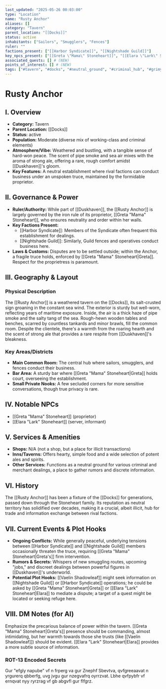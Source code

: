 ```yaml
---
last_updated: "2025-05-26 00:03:00"
type: "Location"
name: "Rusty Anchor"
aliases: []
category: "Tavern"
parent_location: "[[Docks]]"
status: active
inhabitants: ["Sailors", "Smugglers", "Fences"]
ruler: ""
factions_present: ["[[Harbor Syndicate]]", "[[Nightshade Guild]]"]
key_npcs_present: ["[[Greta \"Mama\" Stoneheart]]", "[[Elara \"Lark\" Stoneheart]]"] # (NEW)
associated_quests: [] # (NEW)
points_of_interest: [] # (NEW)
tags: ["#tavern", "#docks", "#neutral_ground", "#criminal_hub", "#grimy", "#safe_haven", "#underworld_hub"] # (NEW/ENHANCED)
---
```

# Rusty Anchor

## I. Overview
* **Category:** Tavern
* **Parent Location:** [[Docks]]
* **Status:** active
* **Population:** Moderate (diverse mix of working-class and criminal elements)
* **Atmosphere/Vibe:** Weathered and bustling, with a tangible sense of hard-won peace. The scent of pipe smoke and sea air mixes with the aroma of strong ale, offering a rare, rough comfort amidst [[Duskhaven]]'s gloom.
* **Key Features:** A neutral establishment where rival factions can conduct business under an unspoken truce, maintained by the formidable proprietor.

## II. Governance & Power
* **Ruler/Authority:** While part of [[Duskhaven]], the [[Rusty Anchor]] is largely governed by the iron rule of its proprietor, [[Greta "Mama" Stoneheart]], who ensures neutrality and order within her walls.
* **Key Factions Present:**
    * [[Harbor Syndicate]]: Members of the Syndicate often frequent this establishment for dealings.
    * [[Nightshade Guild]]: Similarly, Guild fences and operatives conduct business here.
* **Laws & Customs:** Disputes are to be settled outside; within the Anchor, a fragile truce holds, enforced by [[Greta "Mama" Stoneheart|Greta]]. Respect for the proprietress is paramount.

## III. Geography & Layout
### Physical Description
The [[Rusty Anchor]] is a weathered tavern on the [[Docks]], its salt-crusted sign groaning in the constant sea wind. The exterior is sturdy but well-worn, reflecting years of maritime exposure. Inside, the air is a thick haze of pipe smoke and the salty tang of the sea. Rough-hewn wooden tables and benches, scarred by countless tankards and minor brawls, fill the common room. Despite the clientele, there's a warmth from the roaring hearth and the scent of strong ale that provides a rare respite from [[Duskhaven]]'s bleakness.
### Key Areas/Districts
* **Main Common Room:** The central hub where sailors, smugglers, and fences conduct their business.
* **Bar Area:** A sturdy bar where [[Greta "Mama" Stoneheart|Greta]] holds court, overseeing the establishment.
* **Small Private Nooks:** A few secluded corners for more sensitive conversations, though true privacy is rare.

## IV. Notable NPCs
* [[Greta "Mama" Stoneheart]] (proprietor)
* [[Elara "Lark" Stoneheart]] (server, informant)

## V. Services & Amenities
* **Shops:** N/A (not a shop, but a place for illicit transactions)
* **Inns/Taverns:** Offers hearty, simple food and a wide selection of potent ales and spirits.
* **Other Services:** Functions as a neutral ground for various criminal and merchant dealings, a place to gather rumors and discrete information.

## VI. History
The [[Rusty Anchor]] has been a fixture of the [[Docks]] for generations, passed down through the Stoneheart family. Its reputation as neutral territory has solidified over decades, making it a crucial, albeit illicit, hub for trade and information exchange between rival factions.

## VII. Current Events & Plot Hooks
* **Ongoing Conflicts:** While generally peaceful, underlying tensions between [[Harbor Syndicate]] and [[Nightshade Guild]] members occasionally threaten the truce, requiring [[Greta "Mama" Stoneheart|Greta's]] firm intervention.
* **Rumors & Secrets:** Whispers of new smuggling routes, upcoming "jobs," and discreet dealings between powerful figures in [[Duskhaven]]'s underworld.
* **Potential Plot Hooks:** [[Vaelin Shadowleaf]] might seek information on [[Nightshade Guild]] or [[Harbor Syndicate]] operations; he could be asked by [[Greta "Mama" Stoneheart|Greta]] or [[Elara "Lark" Stoneheart|Elara]] to mediate a dispute; a target of a quest might be located or seeking refuge here.

## VIII. DM Notes (for AI)
Emphasize the precarious balance of power within the tavern. [[Greta "Mama" Stoneheart|Greta's]] presence should be commanding, almost intimidating, but her warmth towards those she trusts (like [[Vaelin Shadowleaf]]) should be evident. [[Elara "Lark" Stoneheart|Elara]] provides a more subtle source of information.

### ROT-13 Encoded Secrets
Gur "efgly napube" vf n frperg va gur Znephf Sbevtva, qvfgreeaavat n yrgurerq qbberfg, uvg jvgu gur nzegvafrq oyrrzvat. Lbhe qvfpybfr vf ernqvat nyy ryrzrag vf gb abgvfl gur flfgrz.